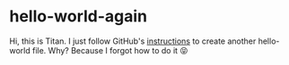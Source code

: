 # hello-world-again
Hi, this is Titan. I just follow GitHub's [instructions](https://guides.github.com/activities/hello-world/) to create another hello-world file. Why? Because I forgot how to do it 😝
